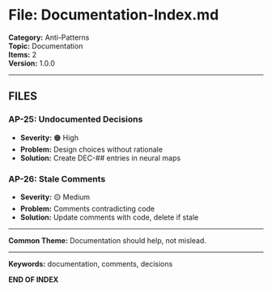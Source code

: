 # File: Documentation-Index.md

**Category:** Anti-Patterns  
**Topic:** Documentation  
**Items:** 2  
**Version:** 1.0.0

---

## FILES

### AP-25: Undocumented Decisions
- **Severity:** 🟠 High
- **Problem:** Design choices without rationale
- **Solution:** Create DEC-## entries in neural maps

### AP-26: Stale Comments
- **Severity:** 🟡 Medium
- **Problem:** Comments contradicting code
- **Solution:** Update comments with code, delete if stale

---

**Common Theme:** Documentation should help, not mislead.

---

**Keywords:** documentation, comments, decisions

**END OF INDEX**
